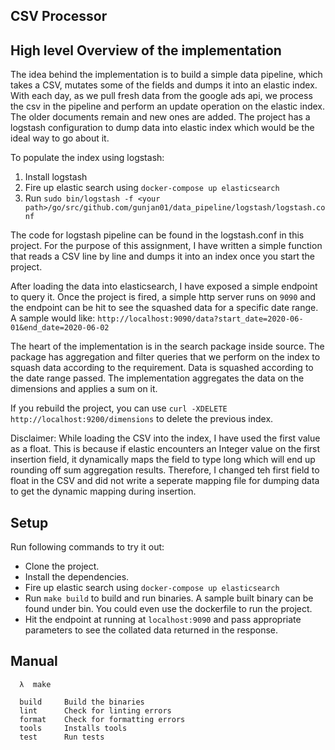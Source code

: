 ## CSV Processor

## High level Overview of the implementation

The idea behind the implementation is to build a simple data pipeline, which takes a CSV, mutates some of the fields
and dumps it into an elastic index. With each day, as we pull fresh data from the google ads api, we process the csv in the pipeline and perform an update operation on the elastic index. The older documents remain and new ones are added. The project has a logstash configuration to dump data into elastic index which would be the ideal way to go about it.

To populate the index using logstash:
1. Install logstash
2. Fire up elastic search using `docker-compose up elasticsearch`
2. Run `sudo bin/logstash -f <your path>/go/src/github.com/gunjan01/data_pipeline/logstash/logstash.conf`

The code for logstash pipeline can be found in the logstash.conf in this project. For the purpose of this assignment,
I have written a simple function that reads a CSV line by line and dumps it into an index once you start the project.

After loading the data into elasticsearch, I have exposed a simple endpoint to query it. Once the project is fired,
a simple http server runs on `9090` and the endpoint can be hit to see the squashed data for a specific date range. A sample would like: `http://localhost:9090/data?start_date=2020-06-01&end_date=2020-06-02`

The heart of the implementation is in the search package inside source. The package has aggregation and filter queries that we perform on the index to squash data according to the requirement. Data is squashed according to
the date range passed. The implementation aggregates the data on the dimensions and applies a sum on it.

If you rebuild the project, you can use `curl -XDELETE http://localhost:9200/dimensions` to delete the previous index.

Disclaimer: While loading the CSV into the index, I have used the first value as a float. This is because if elastic encounters an Integer value on the first insertion field, it dynamically maps the field to type long which will end up rounding off sum aggregation results. Therefore, I changed teh first field to float in the CSV and did not write a seperate mapping file for dumping data to get the dynamic mapping during insertion.

## Setup

Run following commands to try it out:

* Clone the project.
* Install the dependencies.
* Fire up elastic search using `docker-compose up elasticsearch`
* Run `make build` to build and run binaries. A sample built binary can be found under bin.
  You could even use the dockerfile to run the project.
* Hit the endpoint at running at `localhost:9090` and pass appropriate parameters to see the
  collated data returned in the response.

## Manual

```
  λ  make

  build     Build the binaries
  lint      Check for linting errors
  format    Check for formatting errors
  tools     Installs tools
  test      Run tests

```
